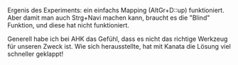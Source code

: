 Ergenis des Experiments: ein einfachs Mapping (AltGr+D::up) funktioniert.
Aber damit man auch Strg+Navi machen kann, braucht es die "Blind" Funktion,
und diese hat nicht funktioniert.

Generell habe ich bei AHK das Gefühl, dass es nicht das richtige Werkzeug für unseren Zweck ist.
Wie sich herausstellte, hat mit Kanata die Lösung viel schneller geklappt!
